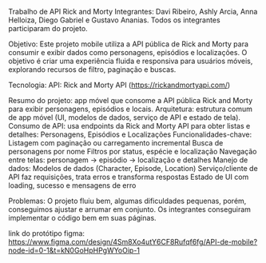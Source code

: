 Trabalho de API Rick and Morty
Integrantes: Davi Ribeiro, Ashly Arcia, Anna Helloiza, Diego Gabriel e Gustavo Ananias.
Todos os integrantes participaram do projeto.

 Objetivo:
Este projeto mobile utiliza a API pública de Rick and Morty para consumir e exibir dados como personagens, episódios e localizações. 
O objetivo é criar uma experiência fluida e responsiva para usuários móveis, explorando recursos de filtro, paginação e buscas.

 Tecnologia:
API: Rick and Morty API (https://rickandmortyapi.com/)

 Resumo do projeto:
app móvel que consome a API pública Rick and Morty para exibir personagens, episódios e locais.
Arquitetura: estrutura comum de app móvel (UI, modelos de dados, serviço de API e estado de tela).
Consumo de API: usa endpoints da Rick and Morty API para obter listas e detalhes:
Personagens, Episódios e Localizações
Funcionalidades-chave:
Listagem com paginação ou carregamento incremental
Busca de personagens por nome
Filtros por status, espécie e localização
Navegação entre telas: personagem → episódio → localização e detalhes
Manejo de dados:
Modelos de dados (Character, Episode, Location)
Serviço/cliente de API faz requisições, trata erros e transforma respostas
Estado de UI com loading, sucesso e mensagens de erro

 Problemas:
O projeto fluiu bem, algumas dificuldades pequenas, porém, conseguimos ajustar e arrumar em conjunto. 
Os integrantes conseguiram implementar o código bem em suas páginas.

link do protótipo figma:
https://www.figma.com/design/4Sm8Xo4utY6CF8Rufqf6fg/API-de-mobile?node-id=0-1&t=kN0GoHpHPgWYoOip-1



